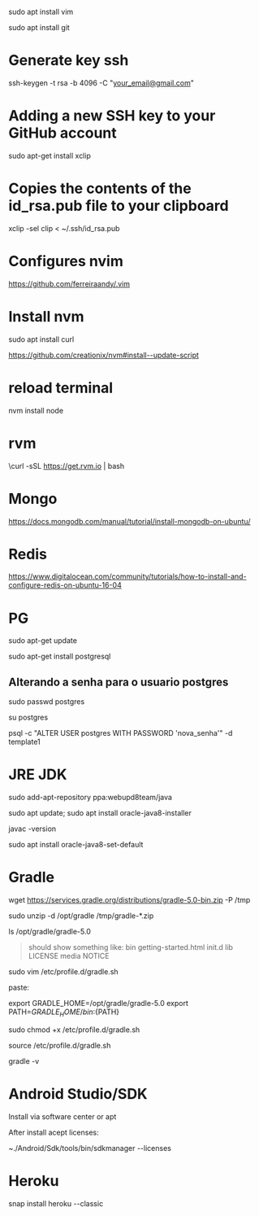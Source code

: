 sudo apt install vim

sudo apt install git

# Generate key ssh

ssh-keygen -t rsa -b 4096 -C "your_email@gmail.com"

# Adding a new SSH key to your GitHub account

sudo apt-get install xclip

# Copies the contents of the id_rsa.pub file to your clipboard
xclip -sel clip < ~/.ssh/id_rsa.pub

# Configures nvim
https://github.com/ferreiraandy/.vim

# Install nvm

sudo apt install curl

https://github.com/creationix/nvm#install--update-script

# reload terminal

nvm install node

# rvm

\curl -sSL https://get.rvm.io | bash

# Mongo

https://docs.mongodb.com/manual/tutorial/install-mongodb-on-ubuntu/

# Redis

https://www.digitalocean.com/community/tutorials/how-to-install-and-configure-redis-on-ubuntu-16-04

# PG

sudo apt-get update

sudo apt-get install postgresql

## Alterando a senha para o usuario postgres

sudo passwd postgres 

su postgres 

psql -c "ALTER USER postgres WITH PASSWORD 'nova_senha'" -d template1 

# JRE JDK

sudo add-apt-repository ppa:webupd8team/java

sudo apt update; sudo apt install oracle-java8-installer

javac -version

sudo apt install oracle-java8-set-default

# Gradle

wget https://services.gradle.org/distributions/gradle-5.0-bin.zip -P /tmp


sudo unzip -d /opt/gradle /tmp/gradle-*.zip

ls /opt/gradle/gradle-5.0

> should show something like: bin  getting-started.html  init.d  lib  LICENSE  media  NOTICE

sudo vim /etc/profile.d/gradle.sh

paste:

export GRADLE_HOME=/opt/gradle/gradle-5.0
export PATH=${GRADLE_HOME}/bin:${PATH}

sudo chmod +x /etc/profile.d/gradle.sh

source /etc/profile.d/gradle.sh

gradle -v

# Android Studio/SDK

Install via software center or apt

After install acept licenses:

~./Android/Sdk/tools/bin/sdkmanager --licenses

# Heroku

snap install heroku --classic
